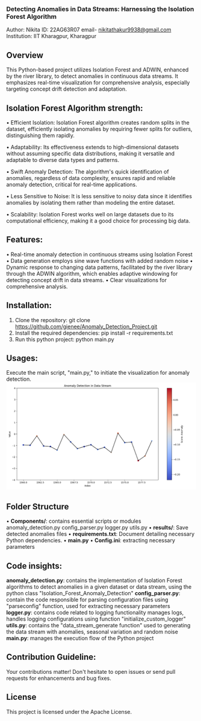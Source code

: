 ### **Detecting Anomalies in Data Streams: Harnessing the Isolation Forest Algorithm**

Author: Nikita                                   ID: 22AG63R07 
email- nikitathakur9938@gmail.com                Institution: IIT Kharagpur, Kharagpur

## Overview
This Python-based project utilizes Isolation Forest and ADWIN, enhanced by the river library, to detect anomalies in continuous data streams. It emphasizes real-time visualization for comprehensive analysis, especially targeting concept drift detection and adaptation.


## Isolation Forest Algorithm strength:
• Efficient Isolation: Isolation Forest algorithm creates random splits in the dataset, efficiently isolating anomalies by requiring fewer splits for outliers, distinguishing them rapidly.<br>

• Adaptability: Its effectiveness extends to high-dimensional datasets without assuming specific data distributions, making it versatile and adaptable to diverse data types and patterns.<br>

• Swift Anomaly Detection: The algorithm's quick identification of anomalies, regardless of data complexity, ensures rapid and reliable anomaly detection, critical for real-time applications.<br>

• Less Sensitive to Noise: It is less sensitive to noisy data since it identifies anomalies by isolating them rather than modeling the entire dataset. <br>

• Scalability: Isolation Forest works well on large datasets due to its computational efficiency, making it a good choice for processing big data. <br>

## Features:
• Real-time anomaly detection in continuous streams using Isolation Forest
• Data generation employs sine wave functions with added random noise
• Dynamic response to changing data patterns, facilitated by the river library through the ADWIN algorithm, which enables adaptive windowing for detecting concept drift in data streams.
• Clear visualizations for comprehensive analysis.

## Installation:
1. Clone the repository:
git clone https://github.com/gienee/Anomaly_Detection_Project.git
2. Install the required dependencies:
pip install -r requirements.txt
3. Run this python project:
python main.py

## Usages:
Execute the main script, "main.py," to initiate the visualization for anomaly detection.
![Anomaly Detection Visualization](Figure_1.png)

## Folder Structure
• **Components/**: contains essential scripts or modules
            anomaly_detection.py
            config_parser.py
            logger.py
            utils.py
• **results/**: Save detected anomalies files
• **requirements.txt**: Document detailing necessary Python dependencies.
• **main.py**
• **Config.ini**: extracting necessary parameters

## Code insights:
**anomaly_detection.py**: contains the implementation of Isolation Forest algorithms to detect anomalies in a given dataset or data stream, using the python class "Isolation_Forest_Anomaly_Detection"
**config_parser.py**: contain the code responsible for parsing configuration files using "parseconfig" function, used for extracting necessary parameters
**logger.py**: contains code related to logging functionality manages logs, handles logging configurations using function "initialize_custom_logger"
**utils.py**: contains the "data_stream_generate function" used to generating the data stream with anomalies, seasonal variation and random noise
**main.py**: manages the execution flow of the Python project

## Contribution Guideline:
Your contributions matter! Don't hesitate to open issues or send pull requests for enhancements and bug fixes.

## License
This project is licensed under the Apache License.

